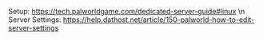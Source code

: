 Setup: https://tech.palworldgame.com/dedicated-server-guide#linux \n
Server Settings: https://help.dathost.net/article/150-palworld-how-to-edit-server-settings
